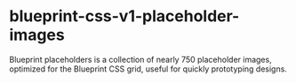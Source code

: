 # blueprint-css-v1-placeholder-images
Blueprint placeholders is a collection of nearly 750 placeholder images, optimized for the Blueprint CSS grid, useful for quickly prototyping designs.
